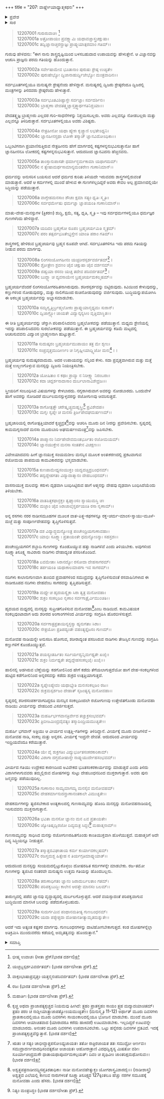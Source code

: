 +++
title = "207: ವಾರ್ಷ್ಣೇಯಾಧ್ಯಾತ್ಮಕಥನಃ"
+++

<details><summary>ಪ್ರವೇಶ</summary>


।।   ಓಂ ಓಂ ನಮೋ ನಾರಾಯಣಾಯ।।   ಶ್ರೀ ವೇದವ್ಯಾಸಾಯ ನಮಃ ।।

ಶ್ರೀ ಕೃಷ್ಣದ್ವೈಪಾಯನ ವೇದವ್ಯಾಸ ವಿರಚಿತ  

**ಶ್ರೀ ಮಹಾಭಾರತ**

**ಶಾಂತಿ ಪರ್ವ**

**ಮೋಕ್ಷಧರ್ಮ ಪರ್ವ**

**ಅಧ್ಯಾಯ 207**


</details>

<details><summary>ಸಾರ</summary>

ಬ್ರಹ್ಮಚರ್ಯ-ವೈರಾಗ್ಯಗಳಿಂದ ಮುಕ್ತಿ (1-29).


</details>

> 12207001 ಗುರುರುವಾಚ।  [^1]  
12207001a ಅತ್ರೋಪಾಯಂ ಪ್ರವಕ್ಷ್ಯಾಮಿ ಯಥಾವಚ್ಚಾಸ್ತ್ರಚಕ್ಷುಷಾ।  
12207001c ತದ್ವಿಜ್ಞಾನಾಚ್ಚರನ್ಪ್ರಾಜ್ಞಃ ಪ್ರಾಪ್ನುಯಾತ್ಪರಮಾಂ ಗತಿಮ್।।

ಗುರುವು ಹೇಳಿದನು: “ಈಗ ನಾನು ಶಾಸ್ತ್ರದೃಷ್ಟಿಯಿಂದ ಬಳಸಬಹುದಾದ ಉಪಾಯವನ್ನು ಹೇಳುತ್ತೇನೆ. ಆ ವಿಜ್ಞಾನವನ್ನು ಆಚರಿಸಿ ಪ್ರಾಜ್ಞನು ಪರಮ ಗತಿಯನ್ನು ಹೊಂದುತ್ತಾನೆ.

> 12207002a ಸರ್ವೇಷಾಮೇವ ಭೂತಾನಾಂ ಪುರುಷಃ ಶ್ರೇಷ್ಠ ಉಚ್ಯತೇ।  
12207002c ಪುರುಷೇಭ್ಯೋ ದ್ವಿಜಾನಾಹುರ್ದ್ವಿಜೇಭ್ಯೋ ಮಂತ್ರವಾದಿನಃ।।

ಸರ್ವಭೂತಗಳಲ್ಲಿಯೂ ಮನುಷ್ಯನೇ ಶ್ರೇಷ್ಠನೆಂದು ಹೇಳಿದ್ದಾರೆ. ಮನುಷ್ಯರಲ್ಲಿ ದ್ವಿಜರು ಶ್ರೇಷ್ಠರೆಂದೂ ದ್ವಿಜರಲ್ಲಿ ಮಂತ್ರಗಳನ್ನು ತಿಳಿದವರು ಶ್ರೇಷ್ಠರೆಂದು ಹೇಳುತ್ತಾರೆ.

> 12207003a ಸರ್ವಭೂತವಿಶಿಷ್ಟಾಸ್ತೇ ಸರ್ವಜ್ಞಾಃ ಸರ್ವದರ್ಶಿನಃ।  
12207003c ಬ್ರಾಹ್ಮಣಾ ವೇದತತ್ತ್ವಜ್ಞಾಸ್ತತ್ತ್ವಾರ್ಥಗತಿನಿಶ್ಚಯಾಃ।।

ವೇದತತ್ತ್ವಜ್ಞ ಬ್ರಾಹ್ಮಣರು ಎಲ್ಲದರ ಗುರಿ-ಸಾಧನೆಗಳನ್ನು ನಿಶ್ಚಯಿಸಬಲ್ಲರು. ಅವರು ಎಲ್ಲವನ್ನೂ ನೋಡಬಲ್ಲರು ಮತ್ತು ಎಲ್ಲವನ್ನೂ ತಿಳಿದಿರುತ್ತಾರೆ. ಸರ್ವಭೂತಗಳಲ್ಲಿಯೂ ಅವರು ವಿಶಿಷ್ಟರು.

> 12207004a ನೇತ್ರಹೀನೋ ಯಥಾ ಹ್ಯೇಕಃ ಕೃಚ್ಚ್ರಾಣಿ ಲಭತೇಽಧ್ವನಿ।  
12207004c ಜ್ಞಾನಹೀನಸ್ತಥಾ ಲೋಕೇ ತಸ್ಮಾಜ್ ಜ್ಞಾನವಿದೋಽಧಿಕಾಃ।।

ಒಬ್ಬಂಟಿಗನಾಗಿ ಪ್ರಯಾಣಿಸುತ್ತಿರುವ ನೇತ್ರಹೀನನು ಹೇಗೆ ಮಾರ್ಗದಲ್ಲಿ ಕಷ್ಟಗಳನ್ನನುಭವಿಸುತ್ತಾನೋ ಹಾಗೆ ಜ್ಞಾನಹೀನನೂ ಲೋಕದಲ್ಲಿ ಕಷ್ಟಗಳನ್ನನುಭವಿಸುತ್ತಾನೆ. ಆದುದರಿಂದ ಜ್ಞಾನವಿದನು ಹೆಚ್ಚಿನವನು.

> 12207005a ತಾಂಸ್ತಾನುಪಾಸತೇ ಧರ್ಮಾನ್ಧರ್ಮಕಾಮಾ ಯಥಾಗಮಮ್।  
12207005c ನ ತ್ವೇಷಾಮರ್ಥಸಾಮಾನ್ಯಮಂತರೇಣ ಗುಣಾನಿಮಾನ್।।

ಧರ್ಮವನ್ನು ಅನುಸರಿಸ ಬಯಸುವ ಆದರೆ ಧರ್ಮದ ಕುರಿತು ತಿಳಿಯದೇ ಇರುವವರು ಶಾಸ್ತ್ರಗಳಲ್ಲಿರುವಂತೆ ಮಾಡುತ್ತಾರೆ. ಆದರೆ ಆ ಕರ್ಮಗಳಲ್ಲಿ ಮುಂದೆ ಹೇಳುವ ಈ ಗುಣಗಳಿಲ್ಲದಿದ್ದರೆ ಅವರು ಕೇವಲ ಅಲ್ಪ ಪ್ರಮಾಣದಲ್ಲಿಯೇ ಸಿದ್ಧಿಯನ್ನು ಪಡೆಯುತ್ತಾರೆ.

> 12207006a ವಾಗ್ದೇಹಮನಸಾಂ ಶೌಚಂ ಕ್ಷಮಾ ಸತ್ಯಂ ಧೃತಿಃ ಸ್ಮೃತಿಃ।  
12207006c ಸರ್ವಧರ್ಮೇಷು ಧರ್ಮಜ್ಞಾ ಜ್ಞಾಪಯಂತಿ ಗುಣಾನಿಮಾನ್।।

ಮಾತು-ದೇಹ-ಮನಸ್ಸುಗಳ (ತ್ರಿಕರಣ) ಶುದ್ಧಿ, ಕ್ಷಮೆ, ಸತ್ಯ, ಧೃತಿ, ಸ್ಮೃತಿ – ಇವು ಸರ್ವಧರ್ಮಗಳಲ್ಲಿಯೂ ಧರ್ಮಜ್ಞರ ಗುಣಗಳೆಂದು ಹೇಳಿದ್ದಾರೆ.

> 12207007a ಯದಿದಂ ಬ್ರಹ್ಮಣೋ ರೂಪಂ ಬ್ರಹ್ಮಚರ್ಯಮಿತಿ ಸ್ಮೃತಮ್।  
12207007c ಪರಂ ತತ್ಸರ್ವಭೂತೇಭ್ಯಸ್ತೇನ ಯಾಂತಿ ಪರಾಂ ಗತಿಮ್।।

ಶಾಸ್ತ್ರಗಳಲ್ಲಿ ಹೇಳಿರುವ ಬ್ರಹ್ಮಚರ್ಯವು ಬ್ರಹ್ಮನ ರೂಪವೇ ಆಗಿದೆ. ಸರ್ವಭೂತಗಳಿಗೂ ಇದು ಪರಮ ಗತಿಯನ್ನು ನೀಡುವ ಪರಮ ಮಾರ್ಗವು.

> 12207008a ಲಿಂಗಸಂಯೋಗಹೀನಂ ಯಚ್ಚರೀರಸ್ಪರ್ಶವರ್ಜಿತಮ್[^2]।  
12207008c ಶ್ರೋತ್ರೇಣ ಶ್ರವಣಂ ಚೈವ ಚಕ್ಷುಷಾ ಚೈವ ದರ್ಶನಮ್।।  
12207009a ಜಿಹ್ವಯಾ ರಸನಂ ಯಚ್ಚ ತದೇವ ಪರಿವರ್ಜಿತಮ್[^3]।  
12207009c ಬುದ್ಧ್ಯಾ ಚ ವ್ಯವಸಾಯೇನ ಬ್ರಹ್ಮಚರ್ಯಮಕಲ್ಮಷಮ್।।

ಬ್ರಹ್ಮಚರ್ಯವೆಂದರೆ ಲಿಂಗಸಂಯೋಗರಹಿತನಾಗಿರುವುದು. ಶರೀರಸ್ಪರ್ಶವನ್ನು ಬಿಟ್ಟಿರುವುದು. ಕಿವಿಯಿಂದ ಕೇಳುವುದನ್ನು, ಕಣ್ಣುಗಳಿಂದ ನೋಡುವುದನ್ನು, ಮತ್ತು ನಾಲಿಗೆಯಿಂದ ರುಚಿನೋಡುವುದನ್ನು ವರ್ಜಿಸುವುದು. ಬುದ್ಧಿಯನ್ನುಪಯೋಗಿಸಿ ಈ ಅಕಲ್ಮಷ ಬ್ರಹ್ಮಚರ್ಯವನ್ನು ಅಭ್ಯಾಸಮಾಡಬೇಕು.

> 12207010a ಸಮ್ಯಗ್ವೃತ್ತಿರ್ಬ್ರಹ್ಮಲೋಕಂ ಪ್ರಾಪ್ನುಯಾನ್ಮಧ್ಯಮಃ ಸುರಾನ್।  
12207010c ದ್ವಿಜಾಗ್ರ್ಯೋ ಜಾಯತೇ ವಿದ್ವಾನ್ಕನ್ಯಸೀಂ ವೃತ್ತಿಮಾಸ್ಥಿತಃ।।

ಈ ರೀತಿ ಬ್ರಹ್ಮಚರ್ಯವನ್ನು ಚೆನ್ನಾಗಿ ಪರಿಪಾಲಿಸಿದವನು ಬ್ರಹ್ಮಲೋಕವನ್ನು ಪಡೆಯುತ್ತಾನೆ. ಮಧ್ಯಮ ಶ್ರೇಣಿಯಲ್ಲಿ ಇದನ್ನು ಪರಿಪಾಲಿಸಿದವನು ಸುರಲೋಕವನ್ನು ಪಡೆಯುತ್ತಾನೆ. ಈ ಬ್ರಹ್ಮಚರ್ಯವನ್ನು ಕಡಿಮೆ ಮಟ್ಟದಲ್ಲಿ ಆಚರಿಸುವವನು ವಿದ್ವಾಂಸ ಬ್ರಾಹ್ಮಣನಾಗಿ ಹುಟ್ಟುತ್ತಾನೆ.

> 12207011a ಸುದುಷ್ಕರಂ ಬ್ರಹ್ಮಚರ್ಯಮುಪಾಯಂ ತತ್ರ ಮೇ ಶೃಣು।  
12207011c ಸಂಪ್ರವೃತ್ತಮುದೀರ್ಣಂ ಚ ನಿಗೃಹ್ಣೀಯಾದ್ದ್ವಿಜೋ ಮನಃ[^4]।।

ಬ್ರಹ್ಮಚರ್ಯವು ಸುದುಷ್ಕರವಾದುದು. ಅದರ ಉಪಾಯವನ್ನು ನನ್ನಿಂದ ಕೇಳು. ಸದಾ ಪ್ರವೃತ್ತವಾಗಿರುವ ಮತ್ತು ಮತ್ತೆ ಮತ್ತೆ ಉಲ್ಭಣಗೊಳ್ಳುವ ಮನಸ್ಸನ್ನು ದ್ವಿಜನು ನಿಯಂತ್ರಿಸಬೇಕು.

> 12207012a ಯೋಷಿತಾಂ ನ ಕಥಾಃ ಶ್ರಾವ್ಯಾ ನ ನಿರೀಕ್ಷ್ಯಾ ನಿರಂಬರಾಃ।  
12207012c ಕದಾ ಚಿದ್ದರ್ಶನಾದಾಸಾಂ ದುರ್ಬಲಾನಾವಿಶೇದ್ರಜಃ।।

ಸ್ತ್ರೀಯರಿಗೆ ಸಂಬಂಧಿಸಿದ ವಿಷಯಗಳನ್ನು ಕೇಳಬಾರದು. ನಗ್ನರಾಗಿರುವಾಗ ಅವರನ್ನು ನೋಡಬಾರದು. ಒಂದುವೇಳೆ ಹಾಗೆ ಅವರನ್ನು ನೋಡಿದರೆ ದುರ್ಬಲಮನಸ್ಸುಳ್ಳವರನ್ನು ರಜೋಗುಣವು ಆವರಿಸುತ್ತದೆ.

> 12207013a ರಾಗೋತ್ಪತ್ತೌ ಚರೇತ್ಕೃಚ್ಚ್ರಮಹ್ನಸ್ತ್ರಿಃ[^5] ಪ್ರವಿಶೇದಪಃ।  
12207013c ಮಗ್ನಃ ಸ್ವಪ್ನೇ ಚ ಮನಸಾ ತ್ರಿರ್ಜಪೇದಘಮರ್ಷಣಮ್।।

ಬ್ರಹ್ಮಚಾರಿಯಲ್ಲಿ ರಾಗೋತ್ಪತ್ತಿಯಾದರೆ ಕೃಚ್ಛ್ರವ್ರತ[^6]ವನ್ನು ಆಚರಿಸಿ ಮೂರು ದಿನ ನೀರನ್ನು ಪ್ರವೇಶಿಸಬೇಕು. ಸ್ವಪ್ನದಲ್ಲಿ ಕಾಮಮಗ್ನನಾದರೆ ಮನಸಾ ಮೂರುಬಾರಿ ಅಘಮರ್ಷಣಮಂತ್ರ[^7]ವನ್ನು ಜಪಿಸಬೇಕು.

> 12207014a ಪಾಪ್ಮಾನಂ ನಿರ್ದಹೇದೇವಮಂತರ್ಭೂತಂ ರಜೋಮಯಮ್।  
12207014c ಜ್ಞಾನಯುಕ್ತೇನ ಮನಸಾ ಸಂತತೇನ ವಿಚಕ್ಷಣಃ।।

ವಿವೇಕಿಯಾದವನು ಹೀಗೆ ಜ್ಞಾನಯುಕ್ತ ಸಂಯಮಶೀಲ ಮನಸ್ಸಿನ ಮೂಲಕ ಅಂತಃಕರಣದಲ್ಲಿ ಪ್ರಕಟವಾಗುವ ರಜೋಮಯ ಪಾಪಮಯ ಕಾಮವಿಕಾರವನ್ನು ಭಸ್ಮಮಾಡಬೇಕು.

> 12207015a ಕುಣಪಾಮೇಧ್ಯಸಂಯುಕ್ತಂ ಯದ್ವದಚ್ಚಿದ್ರಬಂಧನಮ್।  
12207015c ತದ್ವದ್ದೇಹಗತಂ ವಿದ್ಯಾದಾತ್ಮಾನಂ ದೇಹಬಂಧನಮ್।।

ವಾಸನಾಯುಕ್ತ ಮಲವನ್ನು ಕರುಳು ದೃಢವಾಗಿ ಬಂಧಿಸಿಟ್ಟಿರುವ ಹಾಗೆ ಆತ್ಮನನ್ನು ದೇಹವು ದೃಢವಾಗಿ ಬಂಧಿಸಿದೆಯೆಂದು ತಿಳಿಯಬೇಕು.

> 12207016a ವಾತಪಿತ್ತಕಫಾನ್ರಕ್ತಂ ತ್ವಘ್ಮಾಂಸಂ ಸ್ನಾಯುಮಸ್ಥಿ ಚ।  
12207016c ಮಜ್ಜಾಂ ಚೈವ ಸಿರಾಜಾಲೈಸ್ತರ್ಪಯಂತಿ ರಸಾ ನೃಣಾಮ್।।

ಅನ್ನ ರಸಗಳು ನರರ ನಾಡೀಸಮೂಹಗಳ ಮೂಲಕ ವಾತ-ಪಿತ್ಥ-ಕಫಗಳನ್ನೂ ರಕ್ತ-ಚರ್ಮ-ಮಾಂಸ-ಸ್ನಾಯು-ಮೂಳೆ-ಮಜ್ಜೆ ಮತ್ತು ಸಂಪೂರ್ಣದೇಹವನ್ನು ತೃಪ್ತಿಗೊಳಿಸುತ್ತವೆ.

> 12207017a ದಶ ವಿದ್ಯಾದ್ಧಮನ್ಯೋಽತ್ರ ಪಂಚೇಂದ್ರಿಯಗುಣಾವಹಾಃ।  
12207017c ಯಾಭಿಃ ಸೂಕ್ಷ್ಮಾಃ ಪ್ರತಾಯಂತೇ ಧಮನ್ಯೋಽನ್ಯಾಃ ಸಹಸ್ರಶಃ।।

ಪಂಚೇಂದ್ರಿಯಗಳಿಗೆ ಶಬ್ದಾದಿ ಗುಣಗಳನ್ನು ಕೊಂಡೊಯ್ಯುವ ಹತ್ತು ನಾಡಿಗಳಿವೆ ಎಂದು ತಿಳಿಯಬೇಕು. ಅವುಗಳಿಂದ ಸೂಕ್ಷ್ಮಾತಿಸೂಕ್ಷ್ಮ ಸಾವಿರಾರು ನಾಡಿಗಳು ದೇಹಾದ್ಯಂತ ಪಸರಿಸಿಕೊಂಡಿವೆ.

> 12207018a ಏವಮೇತಾಃ ಸಿರಾನದ್ಯೋ ರಸೋದಾ ದೇಹಸಾಗರಮ್।  
12207018c ತರ್ಪಯಂತಿ ಯಥಾಕಾಲಮಾಪಗಾ ಇವ ಸಾಗರಮ್।।

ನದಿಗಳು ಕಾಲಾನುಗುಣವಾಗಿ ತುಂಬಿದ ಪ್ರವಾಹಗಳಿಂದ ಸಮುದ್ರವನ್ನು ತೃಪ್ತಿಗೊಳಿಸುವಂತೆ ರಸವಾಹಿನಿಗಳಾದ ಈ ನಾಡೀರೂಪದ ನದಿಗಳು ದೇಹವೆಂಬ ಸಾಗರವನ್ನು ತೃಪ್ತಿಪಡಿಸುತ್ತವೆ.

> 12207019a ಮಧ್ಯೇ ಚ ಹೃದಯಸ್ಯೈಕಾ ಸಿರಾ ತ್ವತ್ರ ಮನೋವಹಾ।  
12207019c ಶುಕ್ರಂ ಸಂಕಲ್ಪಜಂ ನೃಣಾಂ ಸರ್ವಗಾತ್ರೈರ್ವಿಮುಂಚತಿ।।

ಹೃದಯದ ಮಧ್ಯದಲ್ಲಿ ಮನಸ್ಸನ್ನು ಸುಪ್ರೀತಗೊಳಿಸುವ ಮನೋವಹಾ[^8]ಎಂಬ ನಾಡಿಯಿದೆ. ಕಾಮವಿಷಯಕ ಸಂಕಲ್ಪವುಂಟಾದಾಗ ಅದು ಶರೀರದ ಅಂಗಾಂಗಗಳಿಂದ ವೀರ್ಯವನ್ನು ಸಂಗ್ರಹಿಸಿ ಹೊರಬೀಳಿಸುತ್ತದೆ.

> 12207020a ಸರ್ವಗಾತ್ರಪ್ರತಾಯಿನ್ಯಸ್ತಸ್ಯಾ ಹ್ಯನುಗತಾಃ ಸಿರಾಃ।  
12207020c ನೇತ್ರಯೋಃ ಪ್ರತಿಪದ್ಯಂತೇ ವಹಂತ್ಯಸ್ತೈಜಸಂ ಗುಣಮ್।।

ಮನೋವಹ ನಾಡಿಯನ್ನೇ ಅನುಸರಿಸಿ ಹೋಗುವ, ಶರೀರಾದ್ಯಂತ ಪಸರಿಸಿರುವ ನಾಡಿಗಳು ತೇಜಸ್ಸಿನ ಗುಣವನ್ನು ಸಂಗ್ರಹಿಸಿ ಕಣ್ಣುಗಳಿಗೆ ಕೊಂಡೊಯ್ಯುತ್ತವೆ.

> 12207021a ಪಯಸ್ಯಂತರ್ಹಿತಂ ಸರ್ಪಿರ್ಯದ್ವನ್ನಿರ್ಮಥ್ಯತೇ ಖಜೈಃ।  
12207021c ಶುಕ್ರಂ ನಿರ್ಮಥ್ಯತೇ ತದ್ವದ್ದೇಹಸಂಕಲ್ಪಜೈಃ ಖಜೈಃ।।

ಹಾಲಿನಲ್ಲಿ ಅಡಗಿರುವ ಬೆಣ್ಣೆಯನ್ನು ಕಡಗೋಲಿನಿಂದ ಹೇಗೆ ಕಡೆದು ತೆಗೆಯಲಾಗುತ್ತದೆಯೋ ಹಾಗೆ ದೇಹ-ಸಂಕಲ್ಪಗಳಿಂದ ಹುಟ್ಟಿದ ಕಡೆಗೋಲಿನಿಂದ ಅನ್ನರಸವನ್ನು ಕಡೆದು ಶುಕ್ರದ ಉತ್ಪತ್ತಿಯಾಗುತ್ತದೆ.

> 12207022a ಸ್ವಪ್ನೇಽಪ್ಯೇವಂ ಯಥಾಭ್ಯೇತಿ ಮನಃಸಂಕಲ್ಪಜಂ ರಜಃ।  
12207022c ಶುಕ್ರಮಸ್ಪರ್ಶಜಂ ದೇಹಾತ್ ಸೃಜಂತ್ಯಸ್ಯ ಮನೋವಹಾ।।

ಸ್ವಪ್ನದಲ್ಲಿ ಶರೀರಸಂಪರ್ಕವಾಗದಿದ್ದರೂ ಮನಸ್ಸಿನ ಸಂಕಲ್ಪದಿಂದಲೇ ರಜೋಗುಣವು ಉತ್ತೇಜಿತಗೊಂಡು ಮನೋವಹಾ ನಾಡಿಯು ವೀರ್ಯವನ್ನು ದೇಹದಿಂದ ವಿಸರ್ಜಿಸುತ್ತದೆ.

> 12207023a ಮಹರ್ಷಿರ್ಭಗವಾನತ್ರಿರ್ವೇದ ತಚ್ಚುಕ್ರಸಂಭವಮ್।  
12207023c ತ್ರಿಬೀಜಮಿಂದ್ರದೈವತ್ಯಂ ತಸ್ಮಾದಿಂದ್ರಿಯಮುಚ್ಯತೇ।।

ಮಹರ್ಷಿ ಭಗವಾನ್ ಅತ್ರಿಯು ಆ ವೀರ್ಯದ ಉತ್ಪತ್ತಿ-ಗತಿಗಳನ್ನು ತಿಳಿದಿದ್ದಾನೆ. ವೀರ್ಯಕ್ಕೆ ಮೂರು ಬೀಜಗಳಿವೆ – ಮನೋವಹ ನಾಡಿ, ಸಂಕಲ್ಪ ಮತ್ತು ಅನ್ನರಸ. ವೀರ್ಯಕ್ಕೆ ಇಂದ್ರನೇ ದೇವತೆ. ಆದುದರಿಂದ ವೀರ್ಯವನ್ನು ಇಂದ್ರಿಯವೆಂದೂ ಕರೆಯುತ್ತಾರೆ.

> 12207024a ಯೇ ವೈ ಶುಕ್ರಗತಿಂ ವಿದ್ಯುರ್ಭೂತಸಂಕರಕಾರಿಕಾಮ್।  
12207024c ವಿರಾಗಾ ದಗ್ಧದೋಷಾಸ್ತೇ ನಾಪ್ನುಯುರ್ದೇಹಸಂಭವಮ್।।

ವೀರ್ಯದ ಗತಿಯು ಉದ್ರೇಕದ ಕಾರಣದಿಂದ ಅವಿವೇಕದ ಭೂತಸಂಕರಕಾರ್ಯವನ್ನು ಮಾಡುತ್ತದೆ ಎಂದು ತಿಳಿದು ವಿರಾಗಿಗಳಾಗುವವರು ತಮ್ಮಲ್ಲಿರುವ ದೋಷಗಳನ್ನು ಸುಟ್ಟು ದೇಹಬಂಧನದಿಂದ ಮುಕ್ತರಾಗುತ್ತಾರೆ. ಅವರು ಪುನಃ ಜನ್ಮವನ್ನು ಪಡೆಯುವುದಿಲ್ಲ.

> 12207025a ಗುಣಾನಾಂ ಸಾಮ್ಯಮಾಗಮ್ಯ ಮನಸೈವ ಮನೋವಹಮ್।  
12207025c ದೇಹಕರ್ಮಾನುದನ್ಪ್ರಾಣಾನಂತಕಾಲೇ ವಿಮುಚ್ಯತೇ।।

ದೇಹಕರ್ಮಗಳನ್ನು ತ್ಯಜಿಸಬೇಕಾದ ಅಂತ್ಯಕಾಲದಲ್ಲಿ ಗುಣಸಾಮ್ಯವನ್ನು ಹೊಂದಿ ಮನಸ್ಸನ್ನು ಮನೋವಹನಾಡಿಯಲ್ಲಿ ಇರಿಸುವವನು ಮುಕ್ತನಾಗುತ್ತಾನೆ.

> 12207026a ಭವಿತಾ ಮನಸೋ ಜ್ಞಾನಂ ಮನ ಏವ ಪ್ರತಾಯತೇ।  
12207026c ಜ್ಯೋತಿಷ್ಮದ್ವಿರಜೋ ದಿವ್ಯಮತ್ರ ಸಿದ್ಧಂ[^9] ಮಹಾತ್ಮನಾಮ್।।

ಗುಣಸಾಮ್ಯವನ್ನು ಸಾಧಿಸಿದ ಮನಸ್ಸು ರಜೋಗುಣರಹಿತಗೊಂಡು ಕಾಂತಿಯುಕ್ತವಾಗಿ ಹೊಳೆಯುತ್ತದೆ. ಮಹಾತ್ಮರಿಗೆ ಅದೇ ದಿವ್ಯ ಸಿದ್ಧಿಯನ್ನೂ ನೀಡುತ್ತದೆ.

> 12207027a ತಸ್ಮಾತ್ತದವಿಘಾತಾಯ ಕರ್ಮ ಕುರ್ಯಾದಕಲ್ಮಷಮ್।  
12207027c ರಜಸ್ತಮಶ್ಚ ಹಿತ್ವೇಹ ನ ತಿರ್ಯಗ್ಗತಿಮಾಪ್ನುಯಾತ್।।

ಆದುದರಿಂದ ಮನಸ್ಸನ್ನು ಸಂಯಮದಲ್ಲಿಟ್ಟುಕೊಳ್ಳಲು ದೋಷರಹಿತ ಕರ್ಮಗಳನ್ನೇ ಮಾಡಬೇಕು. ರಜ-ತಮೋ ಗುಣಗಳನ್ನು ತ್ಯಜಿಸಿದ ನಂತರವೇ ಮನುಷ್ಯನು ಉತ್ತಮ ಗತಿಯನ್ನು ಹೊಂದಬಲ್ಲನು.

> 12207028a ತರುಣಾಧಿಗತಂ ಜ್ಞಾನಂ ಜರಾದುರ್ಬಲತಾಂ ಗತಮ್।  
12207028c ಪರಿಪಕ್ವಬುದ್ಧಿಃ ಕಾಲೇನ ಆದತ್ತೇ ಮಾನಸಂ ಬಲಮ್।।

ತಾರುಣ್ಯದಲ್ಲಿ ಪಡೆದ ಜ್ಞಾನವು ವೃದ್ಧಾಪ್ಯದಲ್ಲಿ ದುರ್ಬಲಗೊಳ್ಳುತ್ತದೆ. ಆದರೆ ವಯಸ್ಸಾದಂತೆ ಪರಿಪಕ್ವವಾಗುವ ಬುದ್ಧಿಯಿಂದ ಮಾನಸಿಕ ಬಲವನ್ನು ಪಡೆದುಕೊಳ್ಳಬಹುದು.

> 12207029a ಸುದುರ್ಗಮಿವ ಪಂಥಾನಮತೀತ್ಯ ಗುಣಬಂಧನಮ್।  
12207029c ಯದಾ ಪಶ್ಯೇತ್ತದಾ ದೋಷಾನತೀತ್ಯಾಮೃತಮಶ್ನುತೇ।।

ಆದರೆ ಇದು ಅತ್ಯಂತ ಕಷ್ಟಕರ ಮಾರ್ಗವು. ಗುಣಬಂಧನಗಳನ್ನು ದಾಟಿಹೋಗಬೇಕಾಗುತ್ತದೆ. ಕಂಡ ದೋಷಗಳನ್ನೆಲ್ಲಾ ಅತಿಕ್ರಮಿಸಿ ಮುಂದುವರೆದು ಕಡೆಯಲ್ಲಿ ಅಮೃತತ್ವವನ್ನು ಹೊಂದುತ್ತಾನೆ.”


<details><summary>ಸಮಾಪ್ತಿ</summary>

ಇತಿ ಶ್ರೀಮಹಾಭಾರತೇ ಶಾಂತಿಪರ್ವಣಿ ಮೋಕ್ಷಧರ್ಮಪರ್ವಣಿ ವಾರ್ಷ್ಣೇಯಾಧ್ಯಾತ್ಮಕಥನೇ ಸಪ್ತಾಧಿಕದ್ವಿಶತತಮೋಽಧ್ಯಾಯಃ।।  
ಇದು ಶ್ರೀಮಹಾಭಾರತದಲ್ಲಿ ಶಾಂತಿಪರ್ವದಲ್ಲಿ ಮೋಕ್ಷಧರ್ಮಪರ್ವದಲ್ಲಿ ವಾರ್ಷ್ಣೇಯಾಧ್ಯಾತ್ಮಕಥನ ಎನ್ನುವ ಇನ್ನೂರಾಏಳನೇ ಅಧ್ಯಾಯವು.


</details>

[^1]: ಭೀಷ್ಮ ಉವಾಚ।   (ಗೀತಾ ಪ್ರೆಸ್/ಭಾರತ ದರ್ಶನ)

[^2]: ಯಚ್ಛಬ್ದಸ್ಪರ್ಶವಿವರ್ಜಿತಮ್।   (ಭಾರತ ದರ್ಶನ/ಗೀತಾ ಪ್ರೆಸ್).

[^3]: ವಾಕ್ಸಂಭಾಷಾಪ್ರವೃತ್ತಂ ಯತ್ತನ್ಮನಃಪರಿವರ್ಜಿತಮ್।   (ಭಾರತ ದರ್ಶನ/ಗೀತಾ ಪ್ರೆಸ್).

[^4]: ರಜಃ (ಭಾರತ ದರ್ಶನ/ಗೀತಾ ಪ್ರೆಸ್).

[^5]: ಮಹಾರ್ತಿಃ (ಭಾರತ ದರ್ಶನ/ಗೀತಾ ಪ್ರೆಸ್).

[^6]: ಕೃಚ್ಛ್ರ ಅಥವಾ ಪ್ರಾಜಾಪತ್ಯಕೃಚ್ಛ್ರದ ನಿಯಮವು ಹೀಗಿದೆ: ತ್ರ್ಯಹಂ ಪ್ರಾತಸ್ತ್ರಹಂ ಸಾಯಂ ತ್ರ್ಯಹ ಮದ್ಯಾದಯಾಚಿತಮ್।   ತ್ರಹಂ ಪರಂ ಚ ನಾಶ್ನೀಯಾತ್ಪ್ರಾಜಾಪತ್ಯೋಽಯಮುಚ್ಯತೇ।।   (ಮನುಸ್ಮೃತಿ 11-12) ಅರ್ಥಾತ್ ಮೂರು ದಿವಸಗಳು ಪ್ರಾತಃಕಾಲದಲ್ಲಿಯೂ ಮೂರು ದಿವಸಗಳು ಸಾಯಂಕಾಲದಲ್ಲಿಯೂ ಭೋಜನ ಮಾಡಬೇಕು. ಮುಂದೆ ಮೂರು ದಿವಸಗಳು ಆಯಾಚಿತವಾದ (ಯಾರಾದರೂ ಕರೆದು ಹಾಕಿದರೆ) ಊಟಮಾಡಬೇಕು. ಇಲ್ಲದಿದ್ದರೆ ಊಟವನ್ನೇ ಮಾಡಬಾರದು. ಅನಂತರ ಮೂರು ದಿವಸಗಳು ಉಪವಾಸವಿರಬೇಕು. ಒಟ್ಟು ಹನ್ನೆರಡು ದಿವಸಗಳ ವ್ರತವಿದೆ. ಇದಕ್ಕೆ ಪ್ರಾಜಾಪತ್ಯಕೃಚ್ಛ್ರವೆನ್ನುತ್ತಾರೆ. (ಭಾರತ ದರ್ಶನ)

[^7]: ಋತಂ ಚ ಸತ್ಯಂ ಚಾಭೀದ್ಧಾತ್ತಪಸೋಽಧ್ಯಜಾಯತ।   ತತೋ ರಾತ್ರಿರಜಾಯತ ತತಃ ಸಮುದ್ರೋ ಆರ್ಣವಃ।   ಸಮುದ್ರಾದರ್ಣವಾದಧಿಸಂವತ್ಸರೋ ಅಜಾಯತ।   ಆಹೋರಾತ್ರಾಣಿ ವಿದಧದ್ವಿಶ್ವಸ್ಯ ಮಿಷತೋ ವಶೀ।   ಸೂರ್ಯಾಚಂದ್ರಮಸೌ ಧಾತಾಯಥಾಪೂರ್ವಮಕಲ್ಪಯತ್।   ದಿವಂ ಚ ಪೃಥಿವೀಂ ಜಾಂತರಿಕ್ಷಮಥೋಸುವಃ।।   (ಭಾರತ ದರ್ಶನ)

[^8]: ಅಶ್ವತ್ಥಪತ್ರನಾಡೀವದ್ದ್ವಿಸಪ್ತತಿಶತಾಧಿಕಾ।   ನಾಡೀ ಮನೋವಹೇತ್ಯುಕ್ತಂ ಯೋಗಶಾಸ್ತ್ರವಿಶಾರದೈಃ।।   (ನಾಡೀಶಾಸ್ತ್ರ) ಅಶ್ವತ್ಥದ ಎಲೆಯಲ್ಲಿ ಕಾಣುವ ನಾರುಗಳಂತೆ ಸೂಕ್ಷ್ಮಾತಿಸೂಕ್ಷ್ಮದ 127ಕ್ಕಿಂತಲೂ ಹೆಚ್ಚು ನರಗಳ ಸಮೂಹಕ್ಕೆ ಮನೋವಹಾ ಎಂದು ಹೆಸರು. (ಭಾರತ ದರ್ಶನ)

[^9]: ನಿತ್ಯಂ ಮಂತ್ರಸಿದ್ಧಂ (ಭಾರತ ದರ್ಶನ/ಗೀತಾ ಪ್ರೆಸ್).

